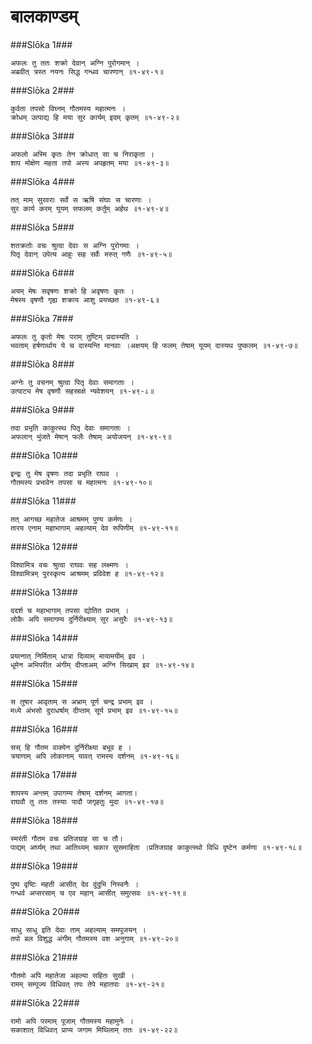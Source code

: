 बालकाण्डम्
===============================


###Slōka 1###


    अफलः तु ततः शक्रो देवान् अग्नि पुरोगमान् ।
    अब्रवीत् त्रस्त नयनः सिद्ध गन्धव चारणान् ॥१-४९-१॥


###Slōka 2###


    कुर्वता तपसो विघ्नम् गौतमस्य महात्मनः ।
    क्रोधम् उत्पाद्य हि मया सुर कार्यम् इदम् कृतम् ॥१-४९-२॥


###Slōka 3###


    अफलो अस्मि कृतः तेन क्रोधात् सा च निराकृता ।
    शाप मोक्षेण महता तपो अस्य अपहृतम् मया ॥१-४९-३॥


###Slōka 4###


    तत् माम् सुरवराः सर्वे स ऋषि संघाः स चारणाः ।
    सुर कार्य करम् यूयम् सफलम् कर्तुम् अर्हथ ॥१-४९-४॥


###Slōka 5###


    शतक्रतोः वचः श्रुत्वा देवाः स अग्नि पुरोगमाः ।
    पितृ देवान् उपेत्य आहुः सह सर्वैः मरुत् गणैः ॥१-४९-५॥


###Slōka 6###


    अयम् मेषः सवृषणः शक्रो हि अवृषणः कृतः ।
    मेषस्य वृषणौ गृह्य शक्राय आशु प्रयच्छत ॥१-४९-६॥


###Slōka 7###


    अफलः तु कृतो मेषः पराम् तुष्टिम् प्रदास्यति ।
    भवताम् हर्षणार्थाय ये च दास्यन्ति मानवाः ।अक्षयम् हि फलम् तेषाम् यूयम् दास्यथ पुष्कलम् ॥१-४९-७॥


###Slōka 8###


    अग्नेः तु वचनम् श्रुत्वा पितृ देवाः समागताः ।
    उत्पाट्य मेष वृषणौ सहस्राक्षे न्यवेशयन् ॥१-४९-८॥


###Slōka 9###


    तदा प्रभृति काकुत्स्थ पितृ देवाः समागताः ।
    अफलान् भुंजते मेषान् फलैः तेषाम् अयोजयन् ॥१-४९-९॥


###Slōka 10###


    इन्द्रः तु मेष वृषणः तदा प्रभृति राघव ।
    गौतमस्य प्रभावेन तपसा च महात्मनः ॥१-४९-१०॥


###Slōka 11###


    तत् आगच्छ महातेज आश्रमम् पुण्य कर्मणः ।
    तारय एनाम् महाभागाम् अहल्याम् देव रूपिणीम् ॥१-४९-११॥


###Slōka 12###


    विश्वामित्र वचः श्रुत्वा राघवः सह लक्ष्मणः ।
    विश्वामित्रम् पुरस्कृत्य आश्रमम् प्रविवेश ह ॥१-४९-१२॥


###Slōka 13###


    ददर्श च महाभागाम् तपसा द्योतित प्रभाम् ।
    लोकैः अपि समागम्य दुर्निरीक्ष्याम् सुर असुरैः ॥१-४९-१३॥


###Slōka 14###


    प्रयत्नात् निर्मिताम् धात्रा दिव्याम् मायामयीम् इव ।
    धूमेन अभिपरीत अंगीम् दीप्ताअम् अग्नि सिखाम् इव ॥१-४९-१४॥


###Slōka 15###


    स तुषार आवृताम् स अभ्राम् पूर्ण चन्द्र प्रभाम् इव ।
    मध्ये अंभसो दुराधर्षाम् दीप्ताम् सूर्य प्रभाम् इव ॥१-४९-१५॥


###Slōka 16###


    सस् हि गौतम वाक्येन दुर्निरीक्ष्या बभूव ह ।
    त्रयाणाम् अपि लोकानाम् यावत् रामस्य दर्शनम् ॥१-४९-१६॥


###Slōka 17###


    शापस्य अन्तम् उपागम्य तेषाम् दर्शनम् आगता।
    राघवौ तु ततः तस्याः पादौ जगृहतुः मुदा ॥१-४९-१७॥


###Slōka 18###


    स्मरंती गौतम वचः प्रतिजग्राह सा च तौ।
    पाद्यम् अर्घ्यम् तथा आतिथ्यम् चकार सुसमाहिता ।प्रतिजग्राह काकुत्स्थो विधि दृष्टेन कर्मणा ॥१-४९-१८॥


###Slōka 19###


    पुष्प वृष्टिः महती आसीत् देव दुंदुभि निस्वनैः ।
    गन्धर्व अप्सरसाम् च एव महान् आसीत् समुत्सवः ॥१-४९-१९॥


###Slōka 20###


    साधु साधु इति देवाः ताम् अहल्याम् समपूजयन् ।
    तपो बल विशुद्ध अंगीम् गौतमस्य वश अनुगाम् ॥१-४९-२०॥


###Slōka 21###


    गौतमो अपि महातेजा अहल्या सहितः सुखी ।
    रामम् सम्पूज्य विधिवत् तपः तेपे महातपाः ॥१-४९-२१॥


###Slōka 22###


    रामो अपि परमाम् पूजाम् गौतमस्य महामुनेः ।
    सकाशात् विधिवत् प्राप्य जगाम मिथिलाम् ततः ॥१-४९-२२॥


